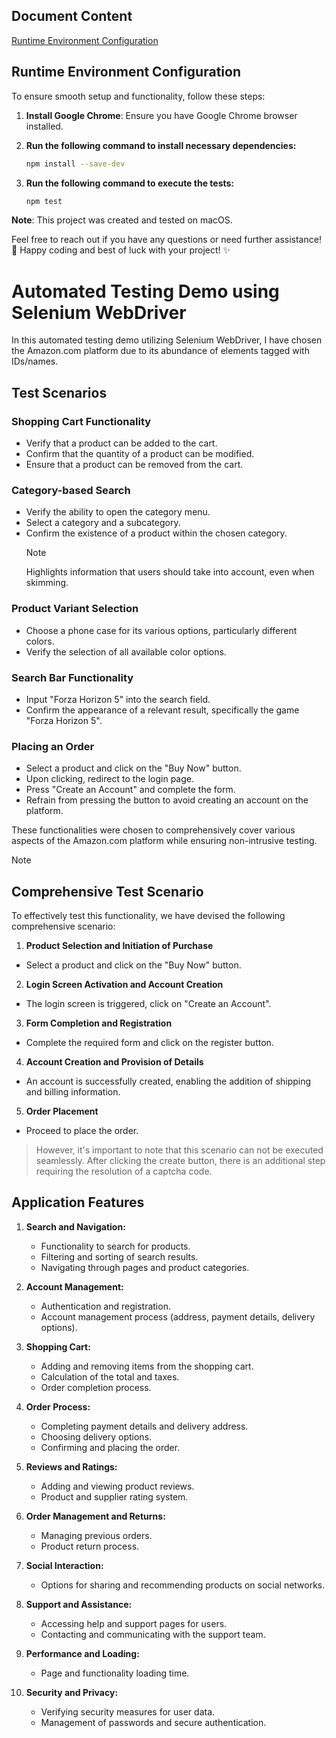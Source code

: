 ## Document Content

[Runtime Environment Configuration](#runtime-environment-configuration)

## Runtime Environment Configuration

To ensure smooth setup and functionality, follow these steps:

1. **Install Google Chrome**: Ensure you have Google Chrome browser installed.

2. **Run the following command to install necessary dependencies:**

   ```bash
   npm install --save-dev
   ```

3. **Run the following command to execute the tests:**

   ```bash
   npm test
   ```

**Note**: This project was created and tested on macOS.

Feel free to reach out if you have any questions or need further assistance! 🚀 Happy coding and best of luck with your project! ✨

# Automated Testing Demo using Selenium WebDriver

In this automated testing demo utilizing Selenium WebDriver, I have chosen the Amazon.com platform due to its abundance of elements tagged with IDs/names.

## Test Scenarios

### Shopping Cart Functionality

- Verify that a product can be added to the cart.
- Confirm that the quantity of a product can be modified.
- Ensure that a product can be removed from the cart.

### Category-based Search

- Verify the ability to open the category menu.
- Select a category and a subcategory.
- Confirm the existence of a product within the chosen category.
  > [!NOTE]
  > Highlights information that users should take into account, even when skimming.

### Product Variant Selection

- Choose a phone case for its various options, particularly different colors.
- Verify the selection of all available color options.

### Search Bar Functionality

- Input "Forza Horizon 5" into the search field.
- Confirm the appearance of a relevant result, specifically the game "Forza Horizon 5".

### Placing an Order

- Select a product and click on the "Buy Now" button.
- Upon clicking, redirect to the login page.
- Press "Create an Account" and complete the form.
- Refrain from pressing the button to avoid creating an account on the platform.

These functionalities were chosen to comprehensively cover various aspects of the Amazon.com platform while ensuring non-intrusive testing.

> [!NOTE]
>
> ## Comprehensive Test Scenario
>
> To effectively test this functionality, we have devised the following comprehensive scenario:
>
> 1.  **Product Selection and Initiation of Purchase**
>
> - Select a product and click on the "Buy Now" button.
>
> 2.  **Login Screen Activation and Account Creation**
>
> - The login screen is triggered, click on "Create an Account".
>
> 3.  **Form Completion and Registration**
>
> - Complete the required form and click on the register button.
>
> 4.  **Account Creation and Provision of Details**
>
> - An account is successfully created, enabling the addition of shipping and billing information.
>
> 5.  **Order Placement**
>
> - Proceed to place the order.
>
> > However, it's important to note that this scenario can not be executed seamlessly. After clicking the create button, there is an additional step requiring the resolution of a captcha code.

## Application Features

1. **Search and Navigation:**

   - Functionality to search for products.
   - Filtering and sorting of search results.
   - Navigating through pages and product categories.

2. **Account Management:**

   - Authentication and registration.
   - Account management process (address, payment details, delivery options).

3. **Shopping Cart:**

   - Adding and removing items from the shopping cart.
   - Calculation of the total and taxes.
   - Order completion process.

4. **Order Process:**

   - Completing payment details and delivery address.
   - Choosing delivery options.
   - Confirming and placing the order.

5. **Reviews and Ratings:**

   - Adding and viewing product reviews.
   - Product and supplier rating system.

6. **Order Management and Returns:**

   - Managing previous orders.
   - Product return process.

7. **Social Interaction:**

   - Options for sharing and recommending products on social networks.

8. **Support and Assistance:**

   - Accessing help and support pages for users.
   - Contacting and communicating with the support team.

9. **Performance and Loading:**

   - Page and functionality loading time.

10. **Security and Privacy:**
    - Verifying security measures for user data.
    - Management of passwords and secure authentication.
